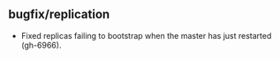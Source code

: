 ## bugfix/replication

* Fixed replicas failing to bootstrap when the master has just restarted
  (gh-6966).

